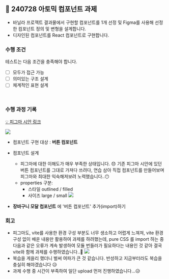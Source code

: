 ## 🧩 240728 아토믹 컴포넌트 과제

- 바닐라 프로젝트 결과물에서 구현할 컴포넌트를 1개 선정 및 Figma를 사용해 선정한 컴포넌트 정의 및 변형을 설계합니다.
- 디자인된 컴포넌트를 React 컴포넌트로 구현합니다.
  <br>

### 수행 조건

테스트는 다음 조건을 충족해야 합니다.

- [ ] 모두가 접근 가능
- [ ] 의미있는 구조 설계
- [ ] 체계적인 표현 설계

<br>

### 수행 과정 기록

[💡 피그마 시안 링크](https://www.figma.com/design/Vx9F8hszxUxcexVN0NTHNJ/%EC%95%84%ED%86%A0%EB%AF%B9-%EC%BB%B4%ED%8F%AC%EB%84%8C%ED%8A%B8-%EA%B3%BC%EC%A0%9C_%EC%A7%80%EC%9C%A0%EC%A7%84?node-id=0-1&t=kFQzrQChZkk0340v-1)

![](https://velog.velcdn.com/images/zidoopal/post/a2532c62-42e7-4f2c-b7ec-32abba139ca3/image.png)

- 컴포넌트 구현 대상 : **버튼 컴포넌트**
- 컴포넌트 설계

  - 피그마에 대한 이해도가 매우 부족한 상태입니다. 😞 기존 피그마 시안에 있던 버튼 컴포넌트를 그대로 가져다 쓰려다, 연습 삼아 직접 컴포넌트를 만들어보며 피그마와 최대한 익숙해져보려 노력했습니다..😶
  - properties 구분:
    - 스타일 outlined / filled
    - 사이즈 large / small
      ![](https://velog.velcdn.com/images/zidoopal/post/52207429-4cb3-4069-8bfa-5be851c212c6/image.png)

- **장바구니 모달 컴포넌트** 에 '버튼 컴포넌트' 추가(import)하기

### 회고

- 피그마도, vite를 사용한 환경 구성 부분도 너무 생소하고 어렵게 느껴져, vite 환경 구성 없이 배운 내용만 활용하여 과제를 하려했는데, pure CSS 를 import 하는 중 다음과 같은 오류가 계속 발생하여 모듈 번들러가 필요하다는 내용인 것 같아 결국 vite와 함께 과제를 수행하였습니다..🤔
  ![](https://velog.velcdn.com/images/zidoopal/post/9fb4b6ff-f5fe-4da5-ad54-9c6dfb34994a/image.png)
- 복습을 게을리 했더니 벌써 여파가 큰 것 같습니다. 반성하고 지금부터라도 복습을 충실히 해야겠습니다 😥
- 과제 수행 중 시간이 부족하여 일단 upload 먼저 진행하였습니다...😥
